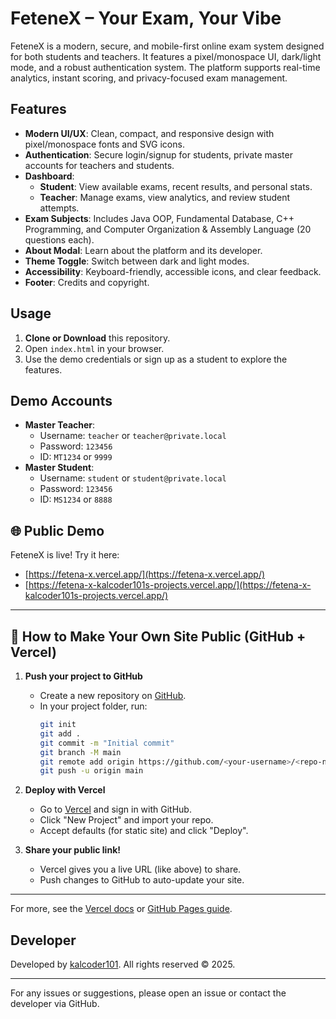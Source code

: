 # FeteneX – Your Exam, Your Vibe

FeteneX is a modern, secure, and mobile-first online exam system designed for both students and teachers. It features a pixel/monospace UI, dark/light mode, and a robust authentication system. The platform supports real-time analytics, instant scoring, and privacy-focused exam management.

## Features

- **Modern UI/UX**: Clean, compact, and responsive design with pixel/monospace fonts and SVG icons.
- **Authentication**: Secure login/signup for students, private master accounts for teachers and students.
- **Dashboard**:
  - **Student**: View available exams, recent results, and personal stats.
  - **Teacher**: Manage exams, view analytics, and review student attempts.
- **Exam Subjects**: Includes Java OOP, Fundamental Database, C++ Programming, and Computer Organization & Assembly Language (20 questions each).
- **About Modal**: Learn about the platform and its developer.
- **Theme Toggle**: Switch between dark and light modes.
- **Accessibility**: Keyboard-friendly, accessible icons, and clear feedback.
- **Footer**: Credits and copyright.

## Usage

1. **Clone or Download** this repository.
2. Open `index.html` in your browser.
3. Use the demo credentials or sign up as a student to explore the features.

## Demo Accounts
- **Master Teacher**: 
  - Username: `teacher` or `teacher@private.local`
  - Password: `123456`
  - ID: `MT1234` or `9999`
- **Master Student**:
  - Username: `student` or `student@private.local`
  - Password: `123456`
  - ID: `MS1234` or `8888`

## 🌐 Public Demo

FeteneX is live! Try it here:

- [https://fetena-x.vercel.app/](https://fetena-x.vercel.app/)
- [https://fetena-x-kalcoder101s-projects.vercel.app/](https://fetena-x-kalcoder101s-projects.vercel.app/)

---

## 🚀 How to Make Your Own Site Public (GitHub + Vercel)

1. **Push your project to GitHub**
   - Create a new repository on [GitHub](https://github.com/).
   - In your project folder, run:
     ```bash
     git init
     git add .
     git commit -m "Initial commit"
     git branch -M main
     git remote add origin https://github.com/<your-username>/<repo-name>.git
     git push -u origin main
     ```

2. **Deploy with Vercel**
   - Go to [Vercel](https://vercel.com/) and sign in with GitHub.
   - Click "New Project" and import your repo.
   - Accept defaults (for static site) and click "Deploy".

3. **Share your public link!**
   - Vercel gives you a live URL (like above) to share.
   - Push changes to GitHub to auto-update your site.

---

For more, see the [Vercel docs](https://vercel.com/docs) or [GitHub Pages guide](https://pages.github.com/).

## Developer
Developed by [kalcoder101](https://github.com/kalcoder101). All rights reserved © 2025.

---

For any issues or suggestions, please open an issue or contact the developer via GitHub.
